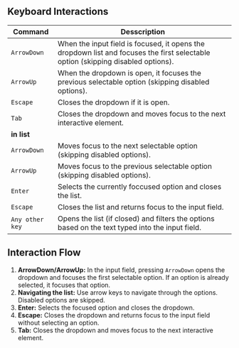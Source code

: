 ## Keyboard Interactions

| **Command**     | **Desscription**                                                                                                                 |
| --------------- | -------------------------------------------------------------------------------------------------------------------------------- |
| `ArrowDown`     | When the input field is focused, it opens the dropdown list and focuses the first selectable option (skipping disabled options). |
| `ArrowUp`       | When the dropdown is open, it focuses the previous selectable option (skipping disabled options).                                |
| `Escape`        | Closes the dropdown if it is open.                                                                                               |
| `Tab`           | Closes the dropdown and moves focus to the next interactive element.                                                             |
| **in list**     |                                                                                                                                  |
| `ArrowDown`     | Moves focus to the next selectable option (skipping disabled options).                                                           |
| `ArrowUp`       | Moves focus to the previous selectable option (skipping disabled options).                                                       |
| `Enter`         | Selects the currently foccused option and closes the list.                                                                       |
| `Escape`        | Closes the list and returns focus to the input field.                                                                            |
| `Any other key` | Opens the list (if closed) and filters the options based on the text typed into the input field.                                 |

## Interaction Flow

1. **ArrowDown/ArrowUp:** In the input field, pressing `ArrowDown` opens the dropdown and focuses the first selectable option. If an option is already selected, it focuses that option.
2. **Navigating the list:** Use arrow keys to navigate through the options. Disabled options are skipped.
3. **Enter:** Selects the focused option and closes the dropdown.
4. **Escape:** Closes the dropdown and returns focus to the input field without selecting an option.
5. **Tab:** Closes the dropdown and moves focus to the next interactive element.
